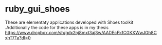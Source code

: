 # ruby_gui_shoes

These are elementaty applications developed with Shoes toolkit .Additionally the code for these apps is in my thesis
https://www.dropbox.com/sh/gdx2nj8mxt3aj3w/AADEcFkfCGKXWwJOh8CxhT7Ta?dl=0
